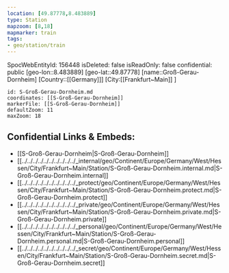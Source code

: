 ```yaml
---
location: [49.87778,8.483889]
type: Station 
mapzoom: [8,18] 
mapmarker: train 
tags:
- geo/station/train
---
```

SpocWebEntityId: 156448
isDeleted: false
isReadOnly: false
confidential: public
[geo-lon::8.483889]
[geo-lat::49.87778]
[name::Groß-Gerau-Dornheim]
[Country::[[Germany]]]
[City:[[Frankfurt~Main]] ]


```leaflet
id: S-Groß-Gerau-Dornheim.md
coordinates: [[S-Groß-Gerau-Dornheim]]
markerFile: [[S-Groß-Gerau-Dornheim]]
defaultZoom: 11 
maxZoom: 18
```


## Confidential Links & Embeds: 
- [[S-Groß-Gerau-Dornheim|S-Groß-Gerau-Dornheim]] 
- [[../../../../../../../../../../_internal/geo/Continent/Europe/Germany/West/Hessen/City/Frankfurt~Main/Station/S-Groß-Gerau-Dornheim.internal.md|S-Groß-Gerau-Dornheim.internal]] 
- [[../../../../../../../../../../_protect/geo/Continent/Europe/Germany/West/Hessen/City/Frankfurt~Main/Station/S-Groß-Gerau-Dornheim.protect.md|S-Groß-Gerau-Dornheim.protect]] 
- [[../../../../../../../../../../_private/geo/Continent/Europe/Germany/West/Hessen/City/Frankfurt~Main/Station/S-Groß-Gerau-Dornheim.private.md|S-Groß-Gerau-Dornheim.private]] 
- [[../../../../../../../../../../_personal/geo/Continent/Europe/Germany/West/Hessen/City/Frankfurt~Main/Station/S-Groß-Gerau-Dornheim.personal.md|S-Groß-Gerau-Dornheim.personal]] 
- [[../../../../../../../../../../_secret/geo/Continent/Europe/Germany/West/Hessen/City/Frankfurt~Main/Station/S-Groß-Gerau-Dornheim.secret.md|S-Groß-Gerau-Dornheim.secret]] 
